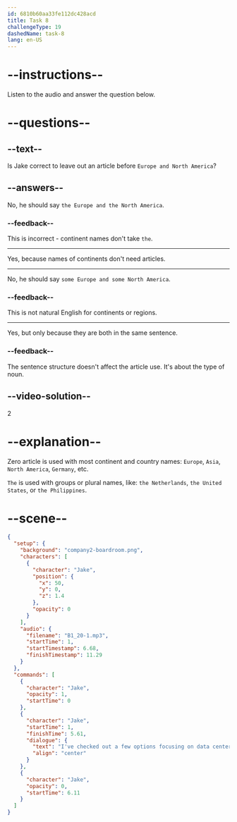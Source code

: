 ```yaml
---
id: 6810b60aa33fe112dc428acd
title: Task 8
challengeType: 19
dashedName: task-8
lang: en-US
---
```


<!-- (audio) Jake: I've checked out a few options focusing on data centers in Europe and North America. -->

# --instructions--

Listen to the audio and answer the question below.

# --questions--

## --text--

Is Jake correct to leave out an article before `Europe and North America`?

## --answers--

No, he should say `the Europe and the North America`.

### --feedback--

This is incorrect - continent names don't take `the`.

---

Yes, because names of continents don't need articles.

---

No, he should say `some Europe and some North America`.

### --feedback--

This is not natural English for continents or regions.

---

Yes, but only because they are both in the same sentence.

### --feedback--

The sentence structure doesn't affect the article use. It's about the type of noun.

## --video-solution--

2

# --explanation--

Zero article is used with most continent and country names: `Europe`, `Asia`, `North America`, `Germany`, etc.

`The` is used with groups or plural names, like: `the Netherlands`, `the United States`, or `the Philippines`.

# --scene--

```json
{
  "setup": {
    "background": "company2-boardroom.png",
    "characters": [
      {
        "character": "Jake",
        "position": {
          "x": 50,
          "y": 0,
          "z": 1.4
        },
        "opacity": 0
      }
    ],
    "audio": {
      "filename": "B1_20-1.mp3",
      "startTime": 1,
      "startTimestamp": 6.68,
      "finishTimestamp": 11.29
    }
  },
  "commands": [
    {
      "character": "Jake",
      "opacity": 1,
      "startTime": 0
    },
    {
      "character": "Jake",
      "startTime": 1,
      "finishTime": 5.61,
      "dialogue": {
        "text": "I've checked out a few options focusing on data centers in Europe and North America.",
        "align": "center"
      }
    },
    {
      "character": "Jake",
      "opacity": 0,
      "startTime": 6.11
    }
  ]
}
```
